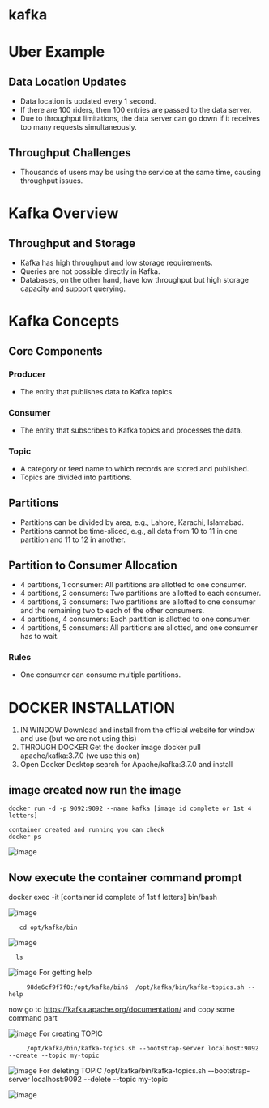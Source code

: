# kafka

# Uber Example

## Data Location Updates

- Data location is updated every 1 second.
- If there are 100 riders, then 100 entries are passed to the data server.
- Due to throughput limitations, the data server can go down if it receives too many requests simultaneously.

## Throughput Challenges

- Thousands of users may be using the service at the same time, causing throughput issues.

# Kafka Overview

## Throughput and Storage

- Kafka has high throughput and low storage requirements.
- Queries are not possible directly in Kafka.
- Databases, on the other hand, have low throughput but high storage capacity and support querying.

# Kafka Concepts

## Core Components

### Producer
- The entity that publishes data to Kafka topics.

### Consumer
- The entity that subscribes to Kafka topics and processes the data.

### Topic
- A category or feed name to which records are stored and published.
- Topics are divided into partitions.

## Partitions

- Partitions can be divided by area, e.g., Lahore, Karachi, Islamabad.
- Partitions cannot be time-sliced, e.g., all data from 10 to 11 in one partition and 11 to 12 in another.

## Partition to Consumer Allocation

- 4 partitions, 1 consumer: All partitions are allotted to one consumer.
- 4 partitions, 2 consumers: Two partitions are allotted to each consumer.
- 4 partitions, 3 consumers: Two partitions are allotted to one consumer and the remaining two to each of the other consumers.
- 4 partitions, 4 consumers: Each partition is allotted to one consumer.
- 4 partitions, 5 consumers: All partitions are allotted, and one consumer has to wait.

### Rules

- One consumer can consume multiple partitions.

# DOCKER INSTALLATION
1. IN WINDOW
   Download and install from the official website for window and use (but we are not using this)
2. THROUGH DOCKER
   Get the docker image
   docker pull apache/kafka:3.7.0 (we use this on)
3. Open Docker Desktop search for Apache/kafka:3.7.0 and install


## image created now run the image
    docker run -d -p 9092:9092 --name kafka [image id complete or 1st 4 letters]

    container created and running you can check
    docker ps 

   ![image](https://github.com/imransecrets/kafka/assets/8496861/de2e7c3e-d870-4d63-9fda-85023839620a)



## Now execute the container command prompt
   docker exec -it [container id complete of 1st f letters] bin/bash
   
   ![image](https://github.com/imransecrets/kafka/assets/8496861/d17fac28-39fd-481c-bec9-bf9ca4808dcb)
    
       cd opt/kafka/bin
    
   ![image](https://github.com/imransecrets/kafka/assets/8496861/84d47625-86fc-4050-aaa8-b997f50b1ae0)

      ls

   ![image](https://github.com/imransecrets/kafka/assets/8496861/136bb37d-9ce9-44a9-98ee-9c257cd0a870)
   For getting help
        
         98de6cf9f7f0:/opt/kafka/bin$  /opt/kafka/bin/kafka-topics.sh --help
   now go to https://kafka.apache.org/documentation/ and copy some command part

   ![image](https://github.com/imransecrets/kafka/assets/8496861/3bd5317a-8906-4bba-851e-68308ea8240e)
   For creating TOPIC
         
         /opt/kafka/bin/kafka-topics.sh --bootstrap-server localhost:9092 --create --topic my-topic

   ![image](https://github.com/imransecrets/kafka/assets/8496861/c04a214f-c189-4dda-8408-123fb3538dea)
   For deleting TOPIC 
      /opt/kafka/bin/kafka-topics.sh --bootstrap-server localhost:9092 --delete --topic my-topic

   ![image](https://github.com/imransecrets/kafka/assets/8496861/d04bef18-9497-413d-ae45-dcb7b6e691aa)

   



